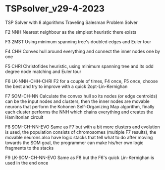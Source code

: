 # TSPsolver_v29-4-2023
TSP Solver with 8 algorithms
Traveling Salesman Problem Solver

F2 NNH               Nearest neighbour as the simplest heuristic there exists 
 
F3 2MST              Using minimum spanning tree's doubled edges and Euler tour 
 
F4 CHH               Convex hull around everything and connect the inner nodes one by one 
 
F5 CHRI              Christofides heuristic, using minimum spanning tree and its odd degree node matching and Euler tour 
 
F6 LK-NNH-CHH-CHRI   F2 for a couple of times, F4 once, F5 once, choose the best and try to improve with a quick 2opt-Lin-Kernighan 
 
F7 SOM-CH-NN         Calculate the convex hull so its nodes (or edge centroids) can be the input nodes and clusters, then 
                      the inner nodes are movable neurons that perform the Kohonen Self-Organizing Map algorithm, finally 
                      each cluster performs the NNH which chains everything and creates the Hamiltonian circuit 
 
F8 SOM-CH-NN-EVO     Same as F7 but with a bit more clusters and evolution is used, the population consists of 
                      chromosomes (multiple F7 results), the movable neurons also have logic stacks that tell what to do 
                      after moving towards the SOM goal, the programmer can make his/her own logic fragments to the stacks 
 
F9 LK-SOM-CH-NN-EVO  Same as F8 but the F6's quick Lin-Kernighan is used in the end once 
